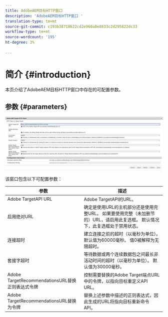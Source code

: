 ```yaml
---
title: AdobeAEM目标HTTP窗口
description: 'AdobeAEM目标HTTP窗口 '
translation-type: tm+mt
source-git-commit: c193b38718622cd2e960a8e8833c2d295822dc33
workflow-type: tm+mt
source-wordcount: '195'
ht-degree: 3%

---
```



# 简介 {#introduction}

本页介绍了AdobeAEM目标HTTP窗口中存在的可配置参数。

## 参数 {#parameters}

![目标HTTP ](assets/httpwindow.png "WindowTarget HTTP窗口")

该窗口包含以下可配置参数：

| 参数 | 描述 |
|---|---|
| Adobe TargetAPI URL | Adobe TargetAPI的URL。 |
| 启用绝对URL | 确定是使用URL的主机部分还是使用完整URL。 如果要使用完整（未加删节的）URL，请启用此复选框。 默认情况下，此复选框处于禁用状态。 |
| 连接超时 | 建立连接之前的超时（以毫秒为单位）。 默认值为60000毫秒。 值0被解释为无限超时。 |
| 套接字超时 | 等待数据或两个连续数据包之间最长非活动时间的超时（以毫秒为单位）。 默认值为30000毫秒。 |
| Adobe TargetRecommendationsURL替换正则表达式令牌 | 控制需要替换的Adobe Target端点URL中的令牌，以指向目标重定义API URL。 |
| Adobe TargetRecommendationsURL替换为令牌 | 替换上述参数中描述的正则表达式，因此生成的URL将指向目标重新命令API。 |
